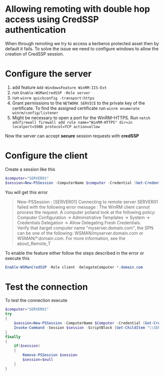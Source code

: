 # Allowing remoting with double hop access using CredSSP authentication

When through remoting we try to access a kerberos protected asset then by default it fails.
To solve the issue we need to configure windows to allow the creation of CredSSP session.

# Configure the server

1.  add feature `Add-WindowsFeature WinRM-IIS-Ext`
1.  run `Enable-WSManCredSSP -Role server` 
1.  run `winrm quickconfig -transport:https`
1.  Grant permissions to the `NETWORK SERVICE` to the private key of the certificate. To find the assigned certificate run `winrm enumerate winrm/config/listener`
1.  Might be necessary to open a port for the WinRM-HTTPS. Run `netsh advfirewall firewall add rule name="WinRM-HTTPS" dir=in localport=5986 protocol=TCP action=allow`   

Now the server can accept **secure** session requests with **credSSP**

# Configure the client

Create a session like this
```powershell
$computer="SERVER01"
$session=New-PSSession -ComputerName $computer -Credential (Get-Credential) -Authentication CredSSP -UseSSL
```

You will get this error

> New-PSSession : [SERVER01] Connecting to remote server SERVER01 failed with the following error message : The WinRM client cannot process the request. 
> A computer poliand look at the following policy: Computer Configuration -> Administrative Templates -> System -> Credentials Delegation -> Allow Delegating Fresh Credentials.  
> Verify that itarget computer name "myserver.domain.com", the SPN can be one of the following: WSMAN/myserver.domain.com or WSMAN/*.domain.com. For more information, see the about_Remote_T

To enable the feature either follow the steps described in the error or execute this

```powershell
Enable-WSManCredSSP -Role client -DelegateComputer *.domain.com
```

# Test the connection

To test the connection execute 

```powershell
$computer="SERVER01"
try
{
    $session=New-PSSession -ComputerName $Computer -Credential (Get-Credential) -UseSSL -Authentication CredSSP
    Invoke-Command -Session $session -ScriptBlock {Get-ChildItem "\\SERVER02\C$"}
}
finally
{
    if($session)
    {
        Remove-PSSession $session
        $session=$null
    }
}
```